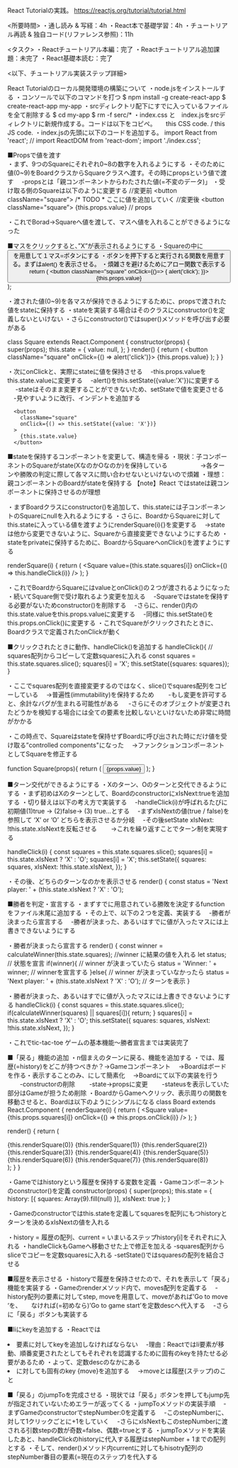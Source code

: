 React Tutorialの実践。
https://reactjs.org/tutorial/tutorial.html

<所要時間>
・通し読み & 写経：4h
・React本で基礎学習：4h
・チュートリアル再読 & 独自コード(リファレンス参照)：11h

<タスク>
・Reactチュートリアル本編：完了
・Reactチュートリアル追加課題：未完了
・React基礎本読む：完了

<以下、チュートリアル実装ステップ詳細>

React Tutorialのローカル開発環境の構築について
・node.jsをインストールする
・コンソールで以下のコマンドを打つ
$ npm install -g create-react-app
$ create-react-app my-app
・srcディレクトリ配下にすでに入っているファイルを全て削除する
$ cd my-app
$ rm -f serc/*
・index.css と　index.jsをsrcディレクトリに新規作成する。コードは以下をコピペ。
　 this CSS code. / this JS code.
・index.jsの先頭に以下のコードを追加する。
import React from 'react'; //
import ReactDOM from 'react-dom';
import './index.css';

■Propsで値を渡す  
・まず、9つのSquareにそれぞれ0~8の数字を入れるようにする
・そのために値(0~9)をBoardクラスからSquareクラスへ渡す。その時にpropsという値で渡す
　-propsとは「親コンポーネントからわたされた値(=不変のデータ)」
・受け取る側のSquareは以下のように変更する
//変更前
      <button className="square”>
        /* TODO *  ここに値を追加していく
      </button>
//変更後
      <button className="square”>
        {this.props.value} // props
      </button>

・これでBorad→Squareへ値を渡して、マスへ値を入れることができるようになった

■マスをクリックすると、”X”が表示されるようにする
・Squareの中に<button>を用意して１マス=ボタンにする
・ボタンを押下すると実行される関数を用意する。まずはalert() を表示させる。
・煩雑さを避けるためにアロー関数で表示する
    return (
      <button className="square" onClick={()=> { alert('click'); }}>
        {this.props.value}
      </button>
    );

・渡された値(0~9)を各マスが保持できるようにするために、propsで渡された値をstateに保持する
・stateを実装する場合はそのクラスにconstructor()を定義しないといけない
・さらにconstructor()ではsuper()メソッドを呼び出す必要がある

class Square extends React.Component {
  constructor(props) {
    super(props);
    this.state = {
      value: null,
    };
  }
  render() {
    return (
      <button className="square" onClick={() => alert('click')}>
        {this.props.value}
      </button>
    );
  }
}

・次にonClickと、実際にstateに値を保持させる
　-this.props.valueをthis.state.valueに変更する
　-alert()をthis.setState({value:'X'})に変更する
　 -stateはそのまま変更することができないため、setStateで値を変更させる
　-見やすいように改行、インデントを追加する

      <button
        className="square"
        onClick={() => this.setState({value: 'X'})}
      >
        {this.state.value}
      </button>

■stateを保持するコンポーネントを変更して、構造を帰る
・現状：子コンポーネントのSquareがstate(XなのかOなのか)を保持している
　　　　　→各ターンや勝敗の判定に際して各マスに問い合わせないといけないので煩雑
・理想：親コンポーネントのBoardがstateを保持する
    【note】React ではstateは親コンポーネントに保持させるのが理想

・まずBoardクラスにconstructor()を追加して、this.stateには子コンポーネントのSquareにnullを入れるようにする
・さらに、BoardからSquareに対してthis.stateに入っている値を渡すようにrenderSquare(i){}を変更する
　→stateは他から変更できないように、Squareから直接変更できないようにするため
・stateをprivateに保持するために、BoardからSquareへonClick()を渡すようにする

  renderSquare(i) {
    return (
      <Square
        value={this.state.squares[i]}
        onClick={() => this.handleClick(i)}
      />
    );
  }

・これでBoardからSquareにはvalueとonClick()の２つが渡されるようになった
・続いてSquare側で受け取れるよう変更を加える
　-Squareではstateを保持する必要がないためconstructor()を削除する
　-さらに、render()内のthis.state.valueをthis.props.valueに変更する
　-同様に this.setState()をthis.props.onClick()に変更する
・これでSquareがクリックされたときに、Boardクラスで定義されたonClickが動く

■クリックされたときに動作、handleClick()を追加する
  handleClick(){
    // squares配列からコピーして定数squaresに入れる
    const squares = this.state.squares.slice();
    squares[i] = 'X';
    this.setState({squares: squares});
  }

・ここでsquares配列を直接変更するのではなく、slice()でsquares配列をコピーしている
　→普遍性(immutability)を保持するため
　　-もし変更を許可すると、余計なバグが生まれる可能性がある
　   -さらにそのオブジェクトが変更されたどうかを検知する場合には全ての要素を比較しないといけないため非常に時間がかかる

・この時点で、Squareはstateを保持せずBoardに呼び出された時にだけ値を受け取る”controlled components"になった
　→ファンクションコンポーネントとしてSquareを修正する

function Square(props){
    return (
      <button className="square" onClick={props.onClick}}>
        {props.value}
      </button>
    );
}

■ターン交代ができるようにする
・Xのターン、Oのターンと交代できるようにする
・まず初めはXのターンとして、BoardのconstructorにxIsNext:trueを追加する
・切り替えは以下の考え方で実装する
　-handleClick(i)が呼ばれるたびに初期値(1)true → (2)false→ (3) true…とする
　-まずxIsNextの値(true / false)を参照して ‘X’ or ‘O’ どちらを表示させるか分岐
　-その後setState xIsNext: !this.state.xIsNextを反転させる
　　→これを繰り返すことでターン制を実現する

  handleClick(i) {
    const squares = this.state.squares.slice();
    squares[i] = this.state.xIsNext ? 'X' : 'O';
    squares[i] = 'X';
    this.setState({
      squares: squares,
      xIsNext: !this.state.xIsNext,
    });
  }

・その後、どちらのターンなのかを表示させる
  render() {
    const status = 'Next player: ' + (this.state.xIsNext ? 'X' : 'O');

■勝者を判定・宣言する
・まずすでに用意されている勝敗を決定するfunctionをファイル末尾に追加する
・その上で、以下の２つを定義、実装する
　-勝者が決まったら宣言する
　-勝者が決まった、あるいはすでに値が入ったマスには上書きできないようにする

・勝者が決まったら宣言する
  render() {
    const winner = calculateWinner(this.state.squares); //winner に結果の値を入れる
    let status; // 状態を宣言
    if(winner){ // winner が決まっていたら
      status = 'Winner: ' + winner; // winnerを宣言する
    }else{      // winner が決まっていなかったら
      status = 'Next player: ' + (this.state.xIsNext ? 'X' : 'O’); // ターンを表示
    }

・勝者が決まった、あるいはすでに値が入ったマスには上書きできないようにする
  handleClick(i) {
    const squares = this.state.squares.slice();
    if(calculateWinner(squares) || squares[i]){
      return;
    }
    squares[i] = this.state.xIsNext ? 'X' : 'O';
    this.setState({
      squares: squares,
      xIsNext: !this.state.xIsNext,
    });
  }

・これでtic-tac-toe ゲームの基本機能〜勝者宣言までは実装完了

■「戻る」機能の追加
・n個まえのターンに戻る、機能を追加する
・では、履歴(=history)をどこが持つべきか？→Gameコンポーネント
　→Boardはボードを作る・表示することのみ、にして簡素化
　→Boardにて以下の実装を行う
　　-constructorの削除
　　-state→propsに変更
　　-stateusを表示していた部分はGameが担うため削除
・BoardからGameへクリック、表示周りの関数を移動させると、Boardは以下のようにシンプルになる
class Board extends React.Component {
  renderSquare(i) {
    return (
      <Square
        value={this.props.squares[i]}
        onClick={() => this.props.onClick(i)}
      />
    );
  }

  render() {
    return (
      <div>
        <div className="board-row">
          {this.renderSquare(0)}
          {this.renderSquare(1)}
          {this.renderSquare(2)}
        </div>
        <div className="board-row">
          {this.renderSquare(3)}
          {this.renderSquare(4)}
          {this.renderSquare(5)}
        </div>
        <div className="board-row">
          {this.renderSquare(6)}
          {this.renderSquare(7)}
          {this.renderSquare(8)}
        </div>
      </div>
    );
  }
}

・Gameではhistoryという履歴を保持する変数を定義
・Gameコンポーネントのconstructor()を定義
  constructor(props) {
    super(props);
    this.state = {
      history: [{
        squares: Array(9).fill(null)
      }],
      xIsNext: true
    };
  }

・Gameのconstructorではthis.stateを定義してsquaresを配列にもつhistoryとターンを決めるxIsNextの値を入れる

・history = 履歴の配列、current = いまいるステップhistory[i]をそれぞれに入れる
・handleClickもGameへ移動させた上で修正を加える
    -squares配列からsliceでコピーを定数squaresに入れる
    -setState()ではsquaresの配列を結合させる

■履歴を表示させる
・historyで履歴を保持させたので、それを表示して「戻る」機能を実装する
・Gameのrenderメソッド内で、moves配列を定義する
　-history配列の要素に対してstep, moveを用意して、moveがあれば’Go to move ‘を、
　 なければ(=初めなら)’Go to game start’を定数descへ代入する
　-さらに「戻る」ボタンも実装する

■liにkeyを追加する
・Reactでは<li>要素に対してkeyを追加しなければならない
　-理由：Reactではli要素が移動、順番変更されたとしてもそれぞれを認識するために固有のkeyを持たせる必要があるため
・よって、定数descのなかにある<li>に対しても固有のkey {move}を追加する
　→moveとは履歴(ステップ)のこと

■「戻る」のjumpToを完成させる
・現状では「戻る」ボタンを押してもjump先が指定されていないためエラーが返ってくる
・jumpToメソッドの実装手順
　-まずGameのconstructorでstepNumber:0を定義する
　-このstepNumberに、対して1クリックごとに+1をしていく
　-さらにxIsNextもこのstepNumberに渡される引数stepの数が奇数=false、偶数=trueとする
・jumpToメソッドを実装したあと、handleClickのhistoryに代入する履歴はstepNumber + 1までの配列とする
・そして、render()メソッド内currentに対してもhisotry配列のstepNumber番目の要素(=現在のステップ)を代入する
